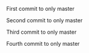 First commit to only master

Second commit to only master

Third commit to only master

Fourth commit to only master
